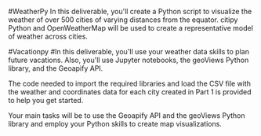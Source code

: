 #WeatherPy
In this deliverable, you'll create a Python script to visualize the weather of over 500 cities of varying distances from the equator. 
citipy Python and OpenWeatherMap will be used  to create a representative model of weather across cities.

#Vacationpy
#In this deliverable, you'll use your weather data skills to plan future vacations. Also, you'll use Jupyter notebooks, the geoViews Python library, and the Geoapify API.

The code needed to import the required libraries and load the CSV file with the weather and coordinates data for each city created in Part 1 is provided to help you get started.

Your main tasks will be to use the Geoapify API and the geoViews Python library and employ your Python skills to create map visualizations.
